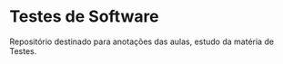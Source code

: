 # Testes de Software

Repositório destinado para anotações das aulas, estudo da matéria de Testes.

